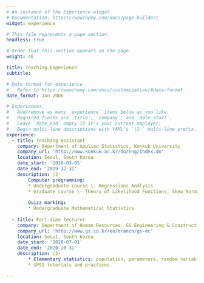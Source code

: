 ```yaml
---
# An instance of the Experience widget.
# Documentation: https://wowchemy.com/docs/page-builder/
widget: experience

# This file represents a page section.
headless: true

# Order that this section appears on the page.
weight: 40

title: Teaching Experience
subtitle:

# Date format for experience
#   Refer to https://wowchemy.com/docs/customization/#date-format
date_format: Jan 2006

# Experiences.
#   Add/remove as many `experience` items below as you like.
#   Required fields are `title`, `company`, and `date_start`.
#   Leave `date_end` empty if it's your current employer.
#   Begin multi-line descriptions with YAML's `|2-` multi-line prefix.
experience:
  - title: Teaching Assistant
    company: Department of Applied Statistics, Konkuk University
    company_url: 'http://www.konkuk.ac.kr/do/Eng/Index.do'
    location: Seoul, South Korea
    date_start: '2018-03-05'
    date_end: '2019-12-31'
    description: |2-
        Computer programming:
        * Undergraduate course \- Regressions Analysis
        * Graduate course \- Theory of Likelihood Functions, Skew Normal and Related Distribution Families, Nonparametric Function Estimation
        
        Quizz marking: 
        * Undergraduate Mathematical Statistics
        
  - title: Part-time lecturer
    company: Department of Human Resources, GS Engineering & Construction
    company_url: 'http://www.gs.co.kr/en/branch/gs-ec'
    location: Seoul, South Korea
    date_start: '2020-07-01'
    date_end: '2020-10-31'
    description: |2-
        * Elementary statistics: population, parameters, random variables, discrete and continuous types, expectation, sample distribution, hypothesis testing, simple and multiple linear regressions
        * SPSS tutorials and practices

---
```

